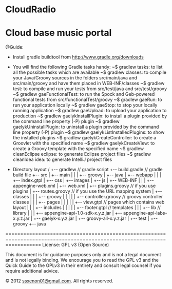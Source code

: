 CloudRadio
========================================================================================================================
Cloud base music portal
========================================================================================================================
 @Guide:

 - Install gradle buildtool from  http://www.gradle.org/downloads
 - You will find the following Gradle tasks handy:
         ~$ gradlew tasks: to list all the possible tasks which are available
         ~$ gradlew classes: to compile your Java/Groovy sources in the folders src/main/java and src/main/groovy and have them placed in WEB-INF/classes
         ~$ gradlew test: to compile and run your tests from src/test/java and src/test/groovy
         ~$ gradlew gaeFunctionalTest: to run the Spock and Geb-powered functional tests from src/functionalTest/groovy
         ~$ gradlew gaeRun: to run your application locally
         ~$ gradlew gaeStop: to stop your locally running application
         ~$ gradlew gaeUpload: to upload your application to production
         ~$ gradlew gaelykInstallPlugin: to install a plugin provided by the command line property (-P) plugin
         ~$ gradlew gaelykUninstallPlugin: to uninstall a plugin provided by the command line property (-P) plugin
         ~$ gradlew gaelykListInstalledPlugins: to show the installed plugins
         ~$ gradlew gaelykCreateController<ControllerName>: to create a Groovlet with the specified name
         ~$ gradlew gaelykCreateView<ViewName>: to create a Groovy template with the specified name
         ~$ gradlew cleanEclipse eclipse: to generate Eclipse project files
         ~$ gradlew cleanIdea idea: to generate IntelliJ project files

 - Directory layout
            /
            +-- gradlew       // gradle script
            +-- build.gradle  // gradle build file
            +-- src
                |
                +-- main
                |   |
                |   +-- groovy
                |   +-- java
                |   +-- webapp
                |       |
                |       +-- index.gtpl
                |       +-- css
                |       +-- images
                |       +-- js
                |       +-- WEB-INF
                |           |
                |           +-- appengine-web.xml
                |           +-- web.xml
                |           +-- plugins.groovy      // if you use plugins
                |           +-- routes.groovy       // if you use the URL mapping system
                |           +-- classes
                |           |
                |           +-- groovy
                |           |    |
                |           |    +-- controller.groovy    // groovy controller classes
                |           |
                |           +-- pages
                |           |    |
                |           |    +-- view.gtpl           // pages which contains web layout
                |           |
                |           +-- includes
                |           |    |
                |           |    +-- footer.gtpl         // templates
                |           |
                |           +-- lib                      // library
                |               |
                |               +-- appengine-api-1.0-sdk-x.y.z.jar
                |               +-- appengine-api-labs-x.y.z.jar
                |               +-- gaelyk-x.y.z.jar
                |               +-- groovy-all-x.y.z.jar
                |
                +-- test
                    |
                    +-- groovy
                    +-- java

========================================================================================================================
License: GPL v3  (Open Source)

This document is for guidance purposes only and is not a legal document and is not legally binding.
We encourage you to read the GPL v3 and the Quick Guide to the GPLv3 in their entirety and consult legal counsel if you require additional advice.


© 2012 ssxenon01@gmail.com. All rights reserved.